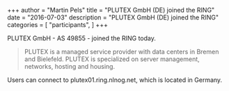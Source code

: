 +++
author = "Martin Pels"
title = "PLUTEX GmbH (DE) joined the RING"
date = "2016-07-03"
description = "PLUTEX GmbH (DE) joined the RING"
categories = [
    "participants",
]
+++

PLUTEX GmbH - AS 49855 - joined the RING today.

> PLUTEX is a managed service provider with data centers in Bremen and Bielefeld. PLUTEX is specialized on server management, networks, hosting and housing.

Users can connect to plutex01.ring.nlnog.net, which is located in Germany.


